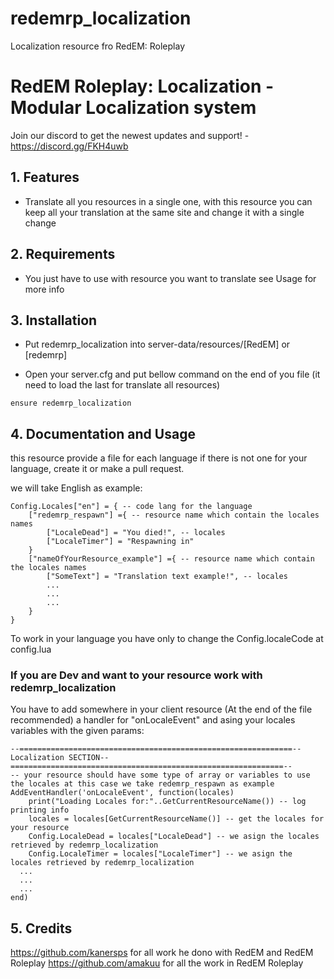 # redemrp_localization
Localization resource fro RedEM: Roleplay

# RedEM Roleplay: Localization - Modular Localization system

Join our discord to get the newest updates and support! - https://discord.gg/FKH4uwb

## 1. Features
- Translate all you resources in a single one, with this resource you can keep all your translation at the same site and change it with a single change

## 2. Requirements
 
- You just have to use with resource you want to translate see Usage for more info

## 3. Installation
- Put redemrp_localization into server-data/resources/[RedEM] or [redemrp]


- Open your server.cfg and put bellow command on the end of you file (it need to load the last for translate all resources)


```
ensure redemrp_localization
```

## 4. Documentation and Usage
this resource provide a file for each language if there is not one for your language, create it or make a pull request.

we will take English as example:
```
Config.Locales["en"] = { -- code lang for the language
    ["redemrp_respawn"] ={ -- resource name which contain the locales names
        ["LocaleDead"] = "You died!", -- locales
        ["LocaleTimer"] = "Respawning in"
    }
    ["nameOfYourResource_example"] ={ -- resource name which contain the locales names
        ["SomeText"] = "Translation text example!", -- locales
        ...
        ...
        ...
    }
}
```

To work in your language you have only to change the Config.localeCode at config.lua

### If you are Dev and want to your resource work with redemrp_localization

You have to add somewhere in your client resource (At the end of the file recommended) a handler for "onLocaleEvent" and asing your locales variables with the given params:
```
--=============================================================-- Localization SECTION--=============================================================--
-- your resource should have some type of array or variables to use the locales at this case we take redemrp_respawn as example
AddEventHandler('onLocaleEvent', function(locales)
	print("Loading Locales for:"..GetCurrentResourceName()) -- log printing info
	locales = locales[GetCurrentResourceName()] -- get the locales for your resource
	Config.LocaleDead = locales["LocaleDead"] -- we asign the locales retrieved by redemrp_localization
	Config.LocaleTimer = locales["LocaleTimer"] -- we asign the locales retrieved by redemrp_localization
  ...
  ...
  ...
end)
```

## 5. Credits

https://github.com/kanersps for all work he dono with RedEM and RedEM Roleplay
https://github.com/amakuu for all the work in RedEM Roleplay
